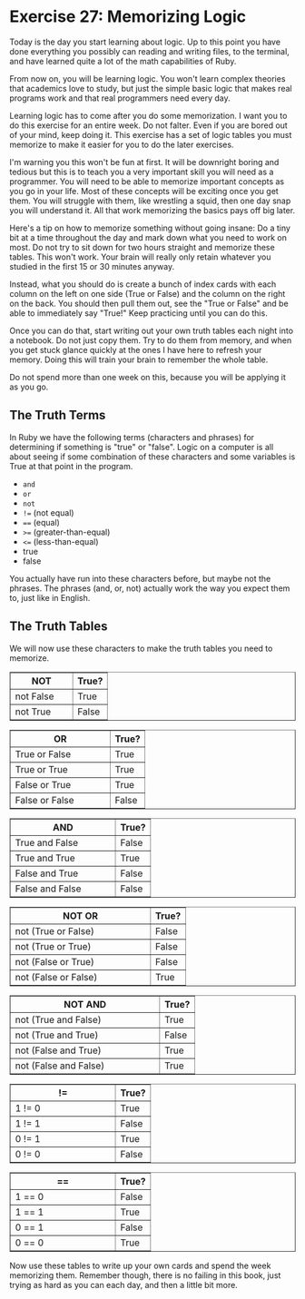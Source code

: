 # Exercise 27: Memorizing Logic
Today is the day you start learning about logic. Up to this point you have done everything you possibly can reading and writing files, to the terminal, and have learned quite a lot of the math capabilities of Ruby.

From now on, you will be learning logic. You won't learn complex theories that academics love to study, but just the simple basic logic that makes real programs work and that real programmers need every day.

Learning logic has to come after you do some memorization. I want you to do this exercise for an entire week. Do not falter. Even if you are bored out of your mind, keep doing it. This exercise has a set of logic tables you must memorize to make it easier for you to do the later exercises.

I'm warning you this won't be fun at first. It will be downright boring and tedious but this is to teach you a very important skill you will need as a programmer. You will need to be able to memorize important concepts as you go in your life. Most of these concepts will be exciting once you get them. You will struggle with them, like wrestling a squid, then one day snap you will understand it. All that work memorizing the basics pays off big later.

Here's a tip on how to memorize something without going insane: Do a tiny bit at a time throughout the day and mark down what you need to work on most. Do not try to sit down for two hours straight and memorize these tables. This won't work. Your brain will really only retain whatever you studied in the first 15 or 30 minutes anyway.

Instead, what you should do is create a bunch of index cards with each column on the left on one side (True or False) and the column on the right on the back. You should then pull them out, see the "True or False" and be able to immediately say "True!" Keep practicing until you can do this.

Once you can do that, start writing out your own truth tables each night into a notebook. Do not just copy them. Try to do them from memory, and when you get stuck glance quickly at the ones I have here to refresh your memory. Doing this will train your brain to remember the whole table.

Do not spend more than one week on this, because you will be applying it as you go.

## The Truth Terms
In Ruby we have the following terms (characters and phrases) for determining if something is "true" or "false". Logic on a computer is all about seeing if some combination of these characters and some variables is True at that point in the program.

* `and`
* `or`
* `not`
* `!=` (not equal)
* `==` (equal)
* `>=` (greater-than-equal)
* `<=` (less-than-equal)
* true
* false

You actually have run into these characters before, but maybe not the phrases. The phrases (and, or, not) actually work the way you expect them to, just like in English.

## The Truth Tables
We will now use these characters to make the truth tables you need to memorize.

<table border="1" class="docutils">
<colgroup>
<col width="64%">
<col width="36%">
</colgroup>
<thead valign="bottom">
<tr><th class="head">NOT</th>
<th class="head">True?</th>
</tr>
</thead>
<tbody valign="top">
<tr><td>not False</td>
<td>True</td>
</tr>
<tr><td>not True</td>
<td>False</td>
</tr>
</tbody>
</table>
<table border="1" class="docutils">
<colgroup>
<col width="74%">
<col width="26%">
</colgroup>
<thead valign="bottom">
<tr><th class="head">OR</th>
<th class="head">True?</th>
</tr>
</thead>
<tbody valign="top">
<tr><td>True or False</td>
<td>True</td>
</tr>
<tr><td>True or True</td>
<td>True</td>
</tr>
<tr><td>False or True</td>
<td>True</td>
</tr>
<tr><td>False or False</td>
<td>False</td>
</tr>
</tbody>
</table>
<table border="1" class="docutils">
<colgroup>
<col width="75%">
<col width="25%">
</colgroup>
<thead valign="bottom">
<tr><th class="head">AND</th>
<th class="head">True?</th>
</tr>
</thead>
<tbody valign="top">
<tr><td>True and False</td>
<td>False</td>
</tr>
<tr><td>True and True</td>
<td>True</td>
</tr>
<tr><td>False and True</td>
<td>False</td>
</tr>
<tr><td>False and False</td>
<td>False</td>
</tr>
</tbody>
</table>
<table border="1" class="docutils">
<colgroup>
<col width="80%">
<col width="20%">
</colgroup>
<thead valign="bottom">
<tr><th class="head">NOT OR</th>
<th class="head">True?</th>
</tr>
</thead>
<tbody valign="top">
<tr><td>not (True or False)</td>
<td>False</td>
</tr>
<tr><td>not (True or True)</td>
<td>False</td>
</tr>
<tr><td>not (False or True)</td>
<td>False</td>
</tr>
<tr><td>not (False or False)</td>
<td>True</td>
</tr>
</tbody>
</table>
<table border="1" class="docutils">
<colgroup>
<col width="81%">
<col width="19%">
</colgroup>
<thead valign="bottom">
<tr><th class="head">NOT AND</th>
<th class="head">True?</th>
</tr>
</thead>
<tbody valign="top">
<tr><td>not (True and False)</td>
<td>True</td>
</tr>
<tr><td>not (True and True)</td>
<td>False</td>
</tr>
<tr><td>not (False and True)</td>
<td>True</td>
</tr>
<tr><td>not (False and False)</td>
<td>True</td>
</tr>
</tbody>
</table>
<table border="1" class="docutils">
<colgroup>
<col width="75%">
<col width="25%">
</colgroup>
<thead valign="bottom">
<tr><th class="head">!=</th>
<th class="head">True?</th>
</tr>
</thead>
<tbody valign="top">
<tr><td>1 != 0</td>
<td>True</td>
</tr>
<tr><td>1 != 1</td>
<td>False</td>
</tr>
<tr><td>0 != 1</td>
<td>True</td>
</tr>
<tr><td>0 != 0</td>
<td>False</td>
</tr>
</tbody>
</table>
<table border="1" class="docutils">
<colgroup>
<col width="75%">
<col width="25%">
</colgroup>
<thead valign="bottom">
<tr><th class="head">==</th>
<th class="head">True?</th>
</tr>
</thead>
<tbody valign="top">
<tr><td>1 == 0</td>
<td>False</td>
</tr>
<tr><td>1 == 1</td>
<td>True</td>
</tr>
<tr><td>0 == 1</td>
<td>False</td>
</tr>
<tr><td>0 == 0</td>
<td>True</td>
</tr>
</tbody>
</table>

Now use these tables to write up your own cards and spend the week memorizing them. Remember though, there is no failing in this book, just trying as hard as you can each day, and then a little bit more.
